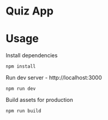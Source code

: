 # Quiz App

# Usage

Install dependencies

```
npm install
```

Run dev server - http://localhost:3000

```
npm run dev
```

Build assets for production

```
npm run build
```
